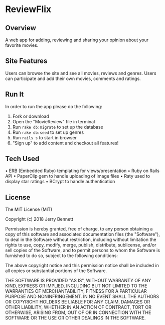 # ReviewFlix

## Overview 
A web app for adding, reviewing and sharing your opinion about your favorite movies.

## Site Features
Users can browse the site and see all movies, reviews and genres. Users can participate and add their own movies, comments and ratings.

## Run It
In order to run the app please do the following:
1. Fork or download
2. Open the "MovieReview" file in terminal
3. Run `rake db:migrate` to set up the database
4. Run `rake db:seed` to set up genres
5. Run `rails s` to start in browser
6. "Sign up" to add content and checkout all features!

## Tech Used
• ERB (Embedded Ruby) templating for views/presentation
• Ruby on Rails API
• PaperClip gem to handle uploading of image files
• Raty used to display star ratings
• BCrypt to handle authentication

## License 
The MIT License (MIT)

Copyright (c) 2018 Jerry Bennett

Permission is hereby granted, free of charge, to any person obtaining a copy of this software and associated documentation files (the "Software"), to deal in the Software without restriction, including without limitation the rights to use, copy, modify, merge, publish, distribute, sublicense, and/or sell copies of the Software, and to permit persons to whom the Software is furnished to do so, subject to the following conditions:

The above copyright notice and this permission notice shall be included in all copies or substantial portions of the Software.

THE SOFTWARE IS PROVIDED "AS IS", WITHOUT WARRANTY OF ANY KIND, EXPRESS OR IMPLIED, INCLUDING BUT NOT LIMITED TO THE WARRANTIES OF MERCHANTABILITY, FITNESS FOR A PARTICULAR PURPOSE AND NONINFRINGEMENT. IN NO EVENT SHALL THE AUTHORS OR COPYRIGHT HOLDERS BE LIABLE FOR ANY CLAIM, DAMAGES OR OTHER LIABILITY, WHETHER IN AN ACTION OF CONTRACT, TORT OR OTHERWISE, ARISING FROM, OUT OF OR IN CONNECTION WITH THE SOFTWARE OR THE USE OR OTHER DEALINGS IN THE SOFTWARE.
